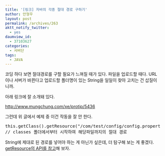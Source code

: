 ```yaml
---
title: '[링크] 자바의 각종 절대 경로 구하기'
author: 안형우
layout: post
permalink: /archives/263
aktt_notify_twitter:
  - yes
daumview_id:
  - 37103627
categories:
  - 서버단
tags:
  - JAVA
---
```

코딩 하다 보면 절대경로를 구할 필요가 느껴질 때가 있다. 파일을 업로드할 때다. URL이나 서버가 바뀐다고 업로드할 폴더명이 있는 String을 일일이 찾아 고치는 건 삽질이니까.

아래 링크에 잘 소개돼 있다.

<a target="_blank" href="http://www.mungchung.com/xe/protip/5436">http://www.mungchung.com/xe/protip/5436</a>

그런데 위 글에서 예제 중 이건 작동을 잘 안 한다.

<pre class="brush:java">this.getClass().getResource("/com/test/config/config.properties").getPath(); 
// classes 폴더에서부터 시작하여 해당파일까지의 절대 경로</pre>

String에 제대로 된 경로를 넣어야 하는 게 아닌가 싶은데, 더 탐구해 보는 게 좋겠다. <a target="_blank" href="http://java.sun.com/j2se/1.5.0/docs/api/java/lang/Class.html#getResource%28java.lang.String%29">getResource의 API를 참고</a>해 보자.